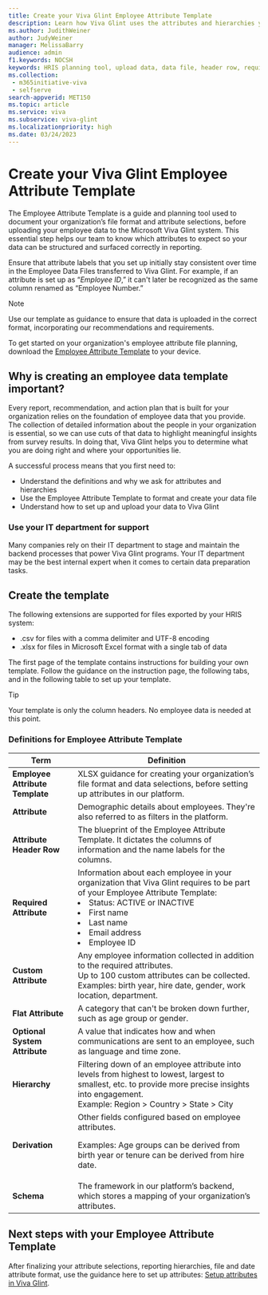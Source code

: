 ```yaml
---
title: Create your Viva Glint Employee Attribute Template
description: Learn how Viva Glint uses the attributes and hierarchies you provide about the people in your organization to surface meaningful and actionable insights. The template is the row of column headers; all the data you provide.
ms.author: JudithWeiner
author: JudyWeiner
manager: MelissaBarry
audience: admin
f1.keywords: NOCSH
keywords: HRIS planning tool, upload data, data file, header row, required attributes, custom attributes
ms.collection: 
 - m365initiative-viva
 - selfserve
search-appverid: MET150
ms.topic: article
ms.service: viva
ms.subservice: viva-glint
ms.localizationpriority: high
ms.date: 03/24/2023
---
```


# Create your Viva Glint Employee Attribute Template

The Employee Attribute Template is a guide and planning tool used to document your organization’s file format and attribute selections, before uploading your employee data to the Microsoft Viva Glint system. This essential step helps our team to know which attributes to expect so your data can be structured and surfaced correctly in reporting.

Ensure that attribute labels that you set up initially stay consistent over time in the Employee Data Files transferred to Viva Glint. For example, if an attribute is set up as “*Employee ID*,” it can't later be recognized as the same column renamed as “Employee Number.”

>[!NOTE]
>Use our template as guidance to ensure that data is uploaded in the correct format, incorporating our recommendations and requirements.
>
>To get started on your organization's employee attribute file planning, download the [Employee Attribute Template](https://www.microsoft.com/en-us/download/details.aspx?id=105533) to your device.

## Why is creating an employee data template important? 

Every report, recommendation, and action plan that is built for your organization relies on the foundation of employee data that you provide. The collection of detailed information about the people in your organization is essential, so we can use cuts of that data to highlight meaningful insights from survey results. In doing that, Viva Glint helps you to determine what you are doing right and where your opportunities lie.

A successful process means that you first need to: 

- Understand the definitions and why we ask for attributes and hierarchies
- Use the Employee Attribute Template to format and create your data file
- Understand how to set up and upload your data to Viva Glint

### Use your IT department for support

Many companies rely on their IT department to stage and maintain the backend processes that power Viva Glint programs. Your IT department may be the best internal expert when it comes to certain data preparation tasks.

## Create the template

The following extensions are supported for files exported by your HRIS system:

- .csv for files with a comma delimiter and UTF-8 encoding
- .xlsx for files in Microsoft Excel format with a single tab of data

The first page of the template contains instructions for building your own template. Follow the guidance on the instruction page, the following tabs, and in the following table to set up your template.

>[!TIP]
>Your template is only the column headers. No employee data is needed at this point.

### Definitions for Employee Attribute Template

| **Term** | **Definition** |
|---|---|
| **Employee Attribute Template** | XLSX guidance for creating your organization’s file format and data selections, before setting up attributes in our platform. |
| **Attribute** | Demographic details about employees. They're also referred to as filters in the platform. |
| **Attribute Header Row** | The blueprint of the Employee Attribute Template. It dictates the columns of information and the name labels for the columns. |
| **Required Attribute** | Information about each employee in your organization that Viva Glint requires to be part of your Employee Attribute Template:<li>Status: ACTIVE or INACTIVE <li>First name <li>Last name <li>Email address <li>Employee ID |
| **Custom Attribute** | Any employee information collected in addition to the required attributes. <br>Up to 100 custom attributes can be collected. Examples: birth year, hire date, gender, work location, department. |
| **Flat Attribute** | A category that can't be broken down further, such as age group or gender. |
| **Optional System Attribute** | A value that indicates how and when communications are sent to an employee, such as language and time zone. |
| **Hierarchy** | Filtering down of an employee attribute into levels from highest to lowest, largest to smallest, etc. to provide more precise insights into engagement.  <br>Example: Region > Country > State > City |
| **Derivation** | Other fields configured based on employee attributes. <p>Examples: Age groups can be derived from birth year or tenure can be derived from hire date. |
| **Schema** | The framework in our platform’s backend, which stores a mapping of your organization’s attributes. |

## Next steps with your Employee Attribute Template

After finalizing your attribute selections, reporting hierarchies, file and date attribute format, use the guidance here to set up attributes: [Setup attributes in Viva Glint](https://go.microsoft.com/fwlink/?linkid=2247991).


